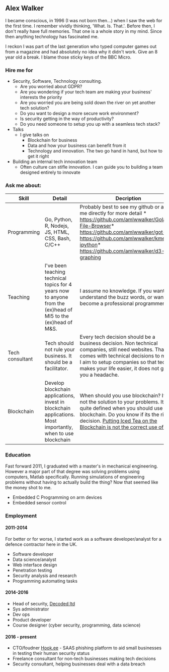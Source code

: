 ## Alex Walker

I became conscious, in 1996 (I was not born then...) when I saw the web for the first time. I remember vividly thinking, 'What. Is. That.'. Before then, I don't really have full memories. That one is a whole story in my mind. Since then anything technology has fascinated me.

I reckon I was part of the last generation who typed computer games out from a magazine and had absolutely no idea why it didn't work. Give an 8 year old a break. I blame those sticky keys of the BBC Micro.

### Hire me for

* Security, Software, Technology consulting.
	* Are you worried about GDPR?
	* Are you wondering if your tech team are making your business' interests the priority
	* Are you worried you are being sold down the river on yet another tech solution?
	* Do you want to design a more secure work environment?
	* Is security getting in the way of productivity?
	* Do you need someone to setup you up with a seamless tech stack?
* Talks
	* I give talks on 
		* Blockchain for business
		* Data and how your business can benefit from it
		* Technology and innovation. The two go hand in hand, but how to get it right
* Building an internal tech innovation team
	* Often culture can stifle innovation. I can guide you to building a team designed entirely to innovate

### Ask me about:

| Skill           | Detail                                                                                                          | Decription                                                                                                                                                                                                                                                                                                                                                                   |
|-----------------|-----------------------------------------------------------------------------------------------------------------|------------------------------------------------------------------------------------------------------------------------------------------------------------------------------------------------------------------------------------------------------------------------------------------------------------------------------------------------------------------------------|
| Programming     | Go, Python, R, Nodejs, JS, HTML, CSS, Bash, C/C++                                                               | Probably best to see my github or ask me directly for more detail * https://github.com/amlwwalker/Golang-File-Browser* https://github.com/amlwwalker/got-qt* https://github.com/amlwwalker/kmeans-ipython* https://github.com/amlwwalker/d3-graphing                                                                                                                         |
| Teaching        | I've been teaching technical topics for 4 years now to anyone from the (ex)head of MI5 to the (ex)head of M&S.  | I assume no knowledge. If you want to understand the buzz words, or want to become a professional programmer.                                                                                                                                                                                                                                                                |
| Tech consultant | Tech should not rule your business. It should be a facilitator.                                                 | Every tech decision should be a business decision. Non technical companies, still need websites. That comes with technical decisions to make. I aim to setup companies so that tech makes your life easier, it does not give you a headache.                                                                                                                                 |
| Blockchain      | Develop blockchain applications, invest in blockchain applications. Most importantly, when to use blockchain    | When should you use blockchain? It's not the solution to your problems. Its quite defined when you should use blockchain. Do you know if its the right decision. [Putting Iced Tea on the Blockchain is not the correct use of it](https://techcrunch.com/2018/02/02/the-iced-tea-company-that-changed-its-name-to-include-blockchain-retracts-on-bitcoin-mining-operation/) |


### Education

Fast forward 2011, I graduated with a master's in mechanical engineering. However a major part of that degree was solving problems using computers, Matlab specifically. Running simulations of engineering problems without having to actually build the thing? Now that seemed like the money shot to me.

* Embedded C Programming on arm devices
* Embedded sensor control
### Employment

#### 2011-2014

For better or for worse, I started work as a software developer/analyst for a defence contractor here in the UK.

* Software developer
* Data science/analyst
* Web interface design
* Penetration testing
* Security analysis and research
* Programming automating tasks

#### 2014-2016

* Head of security, [Decoded ltd](https://github.com/decodedCo)
* Sys administrator
* Dev ops
* Product developer
* Course designer (cyber security, programming, data science)

#### 2016 - present

* CTO/foudner [Hook.ee](https://www.hook.ee) - SAAS phishing platform to aid small businesses in testing their human security status
* Freelance consultant for non-tech businesses making tech decisions
* Security consultant, helping businesses deal with a data breach